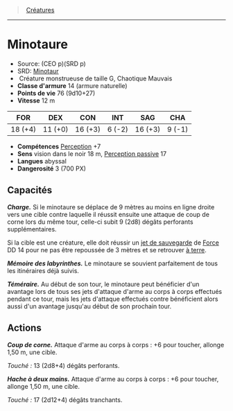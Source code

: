 ﻿---
!Monster
Family: MonsterHD
Type: Créature monstrueuse
Size: G
Alignment: Chaotique Mauvais
ArmorClass: 14 (armure naturelle)
HitPoints: 76 (9d10+27)
Speed: 12 m
Strength: 18 (+4)
Dexterity: 11 (+0)
Constitution: 16 (+3)
Intelligence: ' 6 (-2)'
Wisdom: 16 (+3)
Charisma: ' 9 (-1)'
Skills: '[Perception](hd_abilities_wisdom_perception.md) +7'
Senses: vision dans le noir 18 m, [Perception passive](hd_abilities_dexterity_perception_passive.md) 17
Languages: abyssal
Challenge: 3 (700 PX)
Id: monsters_hd.md#minotaure
ParentLink: monsters_hd.md#créatures
Name: Minotaure
ParentName: Créatures
NameLevel: 1
AltName: '[Minotaur](srd_monsters_minotaur.md)'
Source: (CEO p)(SRD p)
Attributes: {}
---
> [Créatures](hd_monsters.md)

---

# Minotaure

- Source: (CEO p)(SRD p)
- SRD: [Minotaur](srd_monsters_minotaur.md)
-  Créature monstrueuse de taille G, Chaotique Mauvais
- **Classe d'armure** 14 (armure naturelle)
- **Points de vie** 76 (9d10+27)
- **Vitesse** 12 m

|FOR|DEX|CON|INT|SAG|CHA|
|---|---|---|---|---|---|
|18 (+4)|11 (+0)|16 (+3)| 6 (-2)|16 (+3)| 9 (-1)|

- **Compétences** [Perception](hd_abilities_wisdom_perception.md) +7
- **Sens** vision dans le noir 18 m, [Perception passive](hd_abilities_dexterity_perception_passive.md) 17
- **Langues** abyssal
- **Dangerosité** 3 (700 PX)

## Capacités

**_Charge._** Si le minotaure se déplace de 9 mètres au moins en ligne droite vers une cible contre laquelle il réussit ensuite une attaque de coup de corne lors du même tour, celle-ci subit 9 (2d8) dégâts perforants supplémentaires.

Si la cible est une créature, elle doit réussir un [jet de sauvegarde](hd_abilities_jets_de_sauvegarde.md) de [Force](hd_abilities_strength.md) DD 14 pour ne pas être repoussée de 3 mètres et se retrouver [à terre](hd_conditions_a_terre.md).

**_Mémoire des labyrinthes._** Le minotaure se souvient parfaitement de tous les itinéraires déjà suivis.

**_Téméraire._** Au début de son tour, le minotaure peut bénéficier d'un avantage lors de tous ses jets d'attaque d'arme au corps à corps effectués pendant ce tour, mais les jets d'attaque effectués contre bénéficient alors aussi d'un avantage jusqu'au début de son prochain tour.

## Actions

**_Coup de corne._** Attaque d'arme au corps à corps : +6 pour toucher, allonge 1,50 m, une cible.

_Touché :_ 13 (2d8+4) dégâts perforants.

**_Hache à deux mains._** Attaque d'arme au corps à corps : +6 pour toucher, allonge 1,50 m, une cible.

_Touché :_ 17 (2d12+4) dégâts tranchants.

